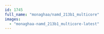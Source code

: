 ```yaml
---
id: 1745
full_name: "monaghaa/namd_213b1_multicore"
images: 
  - "monaghaa-namd_213b1_multicore-latest"
---
```


